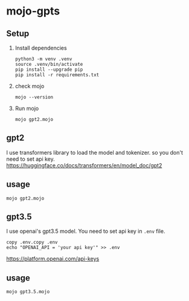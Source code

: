 # mojo-gpts


## Setup

1. Install dependencies
    ```
    python3 -m venv .venv
    source .venv/bin/activate
    pip install --upgrade pip
    pip install -r requirements.txt
    ```
1. check mojo 
    ```
    mojo --version
    ```
1. Run mojo
    ```
    mojo gpt2.mojo
    ```


## gpt2
I use transformers library to load the model and tokenizer.
so you don't need to set api key.
https://huggingface.co/docs/transformers/en/model_doc/gpt2

## usage
```
mojo gpt2.mojo
```

## gpt3.5
I use openai's gpt3.5 model.
You need to set api key in `.env` file.
```
copy .env.copy .env
echo "OPENAI_API = 'your api key'" >> .env
```
https://platform.openai.com/api-keys

## usage
```
mojo gpt3.5.mojo
```
